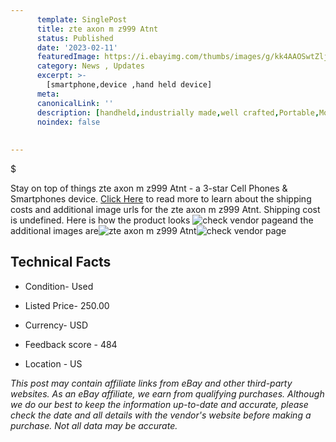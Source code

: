 ```yaml
---
      template: SinglePost
      title: zte axon m z999 Atnt
      status: Published
      date: '2023-02-11'
      featuredImage: https://i.ebayimg.com/thumbs/images/g/kk4AAOSwtZlj4Rq8/s-l225.jpg
      category: News , Updates
      excerpt: >-
        [smartphone,device ,hand held device]
      meta:
      canonicalLink: ''
      description: [handheld,industrially made,well crafted,Portable,Mobile,Compact,Convenient,Lightweight,Maneuverable,Man-portable,Miniature,Carriable,Hand-held,Light,Holdable,Transportable,Mobile device,Pocket-sized,On-the-go,Wireless,Cordless,Compact size,Convenient size, smartphone,device ,hand held device]
      noindex: false
      
        
---
```

$

Stay on top of things zte axon m z999 Atnt - a 3-star Cell Phones & Smartphones device. [Click Here](https://www.ebay.com/itm/255965876588?hash=item3b98c1516c%3Ag%3Akk4AAOSwtZlj4Rq8&mkevt=1&mkcid=1&mkrid=711-53200-19255-0&campid=%253CePNCampaignId%253E&customid=%253CreferenceId%253E&toolid=10049) to read more to learn about the shipping costs and additional image urls for the zte axon m z999 Atnt. Shipping cost is undefined. Here is how the product looks ![check vendor page](https://i.ebayimg.com/thumbs/images/g/kk4AAOSwtZlj4Rq8/s-l225.jpg)and the additional images are![zte axon m z999 Atnt](https://i.ebayimg.com/images/g/kk4AAOSwtZlj4Rq8/s-l1600.jpg)![check vendor page](https://origin-galleryplus.ebayimg.com/ws/web/255965876588_2_0_1/225x225.jpg,https://origin-galleryplus.ebayimg.com/ws/web/255965876588_3_0_1/225x225.jpg,https://origin-galleryplus.ebayimg.com/ws/web/255965876588_4_0_1/225x225.jpg,https://origin-galleryplus.ebayimg.com/ws/web/255965876588_5_0_1/225x225.jpg,https://origin-galleryplus.ebayimg.com/ws/web/255965876588_6_0_1/225x225.jpg)



 ## Technical Facts 



     
      

 - Condition- Used 


      

 - Listed Price- 250.00 


      

 - Currency- USD 


      

 - Feedback score - 484 


      

 - Location - US 


      
      

 *_This post may contain affiliate links from eBay and other third-party websites. As an eBay affiliate, we earn from qualifying purchases. Although we do our best to keep the information up-to-date and accurate, please check the date and all details with the vendor's website before making a purchase. Not all data may be accurate._*






